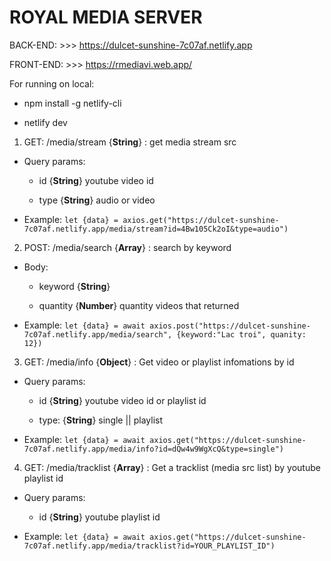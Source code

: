 # ROYAL MEDIA SERVER

BACK-END: >>> https://dulcet-sunshine-7c07af.netlify.app

FRONT-END: >>> https://rmediavi.web.app/


For running on local:

- npm install -g netlify-cli

- netlify dev



1. GET: /media/stream {**String**} : get media stream src

- Query params:
  
  + id {**String**} youtube video id
  
  + type {**String**} audio or video

- Example: `let {data} = axios.get("https://dulcet-sunshine-7c07af.netlify.app/media/stream?id=4Bw105Ck2oI&type=audio")`

  
2. POST: /media/search {**Array**} : search by keyword
  
- Body:
  
  + keyword {**String**} 
  
  + quantity {**Number**} quantity videos that returned
  
- Example: `let {data} = await axios.post("https://dulcet-sunshine-7c07af.netlify.app/media/search", {keyword:"Lac troi", quanity: 12})`


3. GET: /media/info {**Object**} : Get video or playlist infomations by id

- Query params:

  + id {**String**} youtube video id or playlist id

  + type: {**String**} single || playlist

- Example: `let {data} = await axios.get("https://dulcet-sunshine-7c07af.netlify.app/media/info?id=dQw4w9WgXcQ&type=single")`


4. GET: /media/tracklist {**Array**} : Get a tracklist (media src list) by youtube playlist id

- Query params:

  + id {**String**} youtube playlist id

- Example: `let {data} = await axios.get("https://dulcet-sunshine-7c07af.netlify.app/media/tracklist?id=YOUR_PLAYLIST_ID")`